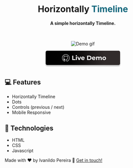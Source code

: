 <h1 align="center">
    <b>Horizontally <span style = "color: #12677c">Timeline</b>
</h1>

<h4 align="center">
  A simple horizontally Timeline.
</h4>
<br>
<p align="center">
  <img alt="Demo gif" src="./assets/timeline.gif" style="max-width:100%;">  
</p>

<p align="center">
  <a href="https://ivanildopereira.github.io/horizontally-timeline" target = "_blank" rel="nofollow">
    <img alt="Live Demo on Firebase Hosting" src="./assets/btn_live_demo.png" style="max-width:100%;">
  </a>
</p>

## :computer: Features

- Horizontally Timeline
- Dots
- Controls (previous / next)
- Mobile Responsive

## :rocket: Technologies

- HTML
- CSS
- Javascript

Made with ♥ by Ivanildo Pereira :wave: [Get in touch!](https://www.linkedin.com/in/ivanildopconceicao/)